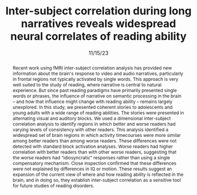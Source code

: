 ---
title: "Inter-subject correlation during long narratives reveals widespread neural correlates of reading ability"

date: 11/15/23
authors_string: David Jangraw, Emily Finn, Peter Bandettini, Nicole Landi, Haorui Sun, Fumiko Hoeft, Gang Chen, Kenneth Pugh, Peter Molfese
authors:
   - David Jangraw
   - Emily Finn
   - Peter Bandettini
   - Nicole Landi
   - Haorui Sun
   - Fumiko Hoeft
   - Gang Chen
   - Kenneth Pugh
   - Peter Molfese
author_ids:
   - david_jangraw
   - emily_finn
   - peter_bandettini
   - peter_molfese
journal: 'NeuroImage'
volume: 282.0
issue: 
pages: 120390
book_title: ''
publisher: ''
isbn: 
abstract: 'Recent work using fMRI inter-subject correlation analysis has provided new information about the brain&apos;s response to video and audio narratives, particularly in frontal regions not typically activated by single words. This approach is very well suited to the study of reading, where narrative is central to natural experience. But since past reading paradigms have primarily presented single words or phrases, the influence of narrative on semantic processing in the brain – and how that influence might change with reading ability – remains largely unexplored. In this study, we presented coherent stories to adolescents and young adults with a wide range of reading abilities. The stories were presented in alternating visual and auditory blocks. We used a dimensional inter-subject correlation analysis to identify regions in which better and worse readers had varying levels of consistency with other readers. This analysis identified a widespread set of brain regions in which activity timecourses were more similar among better readers than among worse readers. These differences were not detected with standard block activation analyses. Worse readers had higher correlation with better readers than with other worse readers, suggesting that the worse readers had “idiosyncratic” responses rather than using a single compensatory mechanism. Close inspection confirmed that these differences were not explained by differences in IQ or motion. These results suggest an expansion of the current view of where and how reading ability is reflected in the brain, and in doing so, they establish inter-subject correlation as a sensitive tool for future studies of reading disorders.'
project_id: 
paper_url: https://www.sciencedirect.com/science/article/pii/S1053811923005414?via%3Dihub
doi: 10.1016/j.neuroimage.2023.120390
data_loc: 'https://osf.io/qk5yd/'
code_loc: 'https://github.com/djangraw/ReadingAbilityIsc'
file: '/assets/publications/'
file_name: ''
type: journal_article
pub_str: 'NeuroImage (11/1) 282120390'
layout: publication 
---